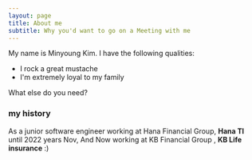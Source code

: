 ```yaml
---
layout: page
title: About me
subtitle: Why you'd want to go on a Meeting with me
---
```


My name is Minyoung Kim. I have the following qualities:

- I rock a great mustache
- I'm extremely loyal to my family

What else do you need?

### my history

As a junior software engineer working at Hana Financial Group, **Hana TI** until 2022 years Nov, And Now working at KB Financial Group , **KB Life insurance** :)